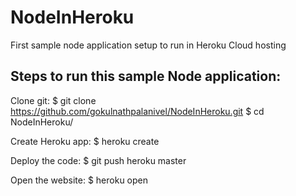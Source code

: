 # NodeInHeroku
First sample node application setup to run in Heroku Cloud hosting

Steps to run this sample Node application:
------------------------------------------

Clone git:
$ git clone https://github.com/gokulnathpalanivel/NodeInHeroku.git
$ cd NodeInHeroku/

Create Heroku app:
$ heroku create

Deploy the code:
$ git push heroku master

Open the website:
$ heroku open
